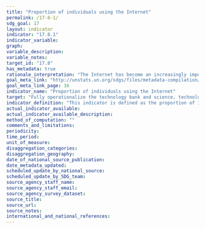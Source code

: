 ```yaml
---
title: "Proportion of individuals using the Internet"
permalink: /17-8-1/
sdg_goal: 17
layout: indicator
indicator: "17.8.1"
indicator_variable: 
graph: 
variable_description: 
variable_notes: 
target_id: "17.8"
has_metadata: true
rationale_interpretation: "The Internet has become an increasingly important tool to access public information, which is a relevant means to protect fundamental freedoms. The number of Internet users has increased substantially over the last decade and access to the Internet has changed the way people live, communicate, work and do business. Internet uptake is a key indicator tracked by policy makers and others to measure the development of the information society and the growth of Internet content ' including user-generated content ' provides access to increasing amounts of information and services. \nDespite growth in networks, services and applications, information and communication technology (ICT) access and use is still far from equally distributed, and many people cannot yet benefit from the potential of the Internet. This indicator highlights the importance of Internet use as a development enabler and helps to measure the digital divide, which, if not properly addressed, will aggravate inequalities in all development domains. Classificatory variables for individuals using the Internet ' such as age, sex, education level or labour force status ' can help identify digital divides in individuals using the Internet. This information can contribute to the design of targeted policies to overcome those divides. \nThe proportion of individuals using the Internet is an established indicator and also one of the three ICT-related Millennium Development Goal (MDG) indicators (for Target 8F). It is part of the Partnership on Measuring ICT for Development's Core List of Indicators, which has been endorsed by the UN Statistical Commission (last time in 2014). It is also included in the ITU ICT Development Index, and thus considered a key metric for international comparisons of ICT developments."
goal_meta_link: "http://unstats.un.org/sdgs/files/metadata-compilation/Metadata-Goal-17.pdf"
goal_meta_link_page: 16
indicator_name: "Proportion of individuals using the Internet"
target: "Fully operationalize the technology bank and science, technology and innovation capacity-building mechanism for least developed countries by 2017 and enhance the use of enabling technology, in particular information and communications technology."
indicator_definition: "This indicator is defined as the proportion of individuals who used the Internet from any location in the last three months. The Internet is a worldwide public computer network. It provides access to a number of communication services including the World Wide Web and carries e-mail, news, entertainment and data files, irrespective of the device used (not assumed to be only via a computer _ it may also be by mobile telephone, tablet, PDA, games machine, digital TV etc.). Access can be via a fixed or mobile network. For countries that collect data on this indicator through an official survey, this indicator is calculated by dividing the total number of in-scope individuals using the Internet (from any location) in the last 3 months by the total number of in-scope individuals. For countries that have not carried out an official survey, data are estimated (by ITU) based on the number of Internet subscriptions and other socioeconomic indicators such as for example GNI per capita, and on the time series data of the indicator."
actual_indicator_available: 
actual_indicator_available_description: 
method_of_computation: ""
comments_and_limitations: 
periodicity: 
time_period: 
unit_of_measure: 
disaggregation_categories: 
disaggregation_geography: 
date_of_national_source_publication: 
date_metadata_updated: 
scheduled_update_by_national_source: 
scheduled_update_by_SDG_team: 
source_agency_staff_name: 
source_agency_staff_email: 
source_agency_survey_dataset: 
source_title: 
source_url: 
source_notes: 
international_and_national_references: 
---
```


